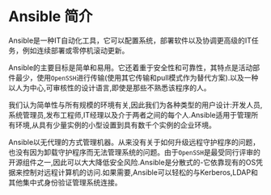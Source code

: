 # Ansible 简介

Ansible是一种IT自动化工具，它可以配置系统，部署软件以及协调更高级的IT任务，例如连续部署或零停机滚动更新。

Ansible的主要目标是简单和易用。它还着重于安全性和可靠性，其特点是活动部件最少，使用`OpenSSH`进行传输(使用其它传输和pull模式作为替代方案).以及一种以人为中心,可审核性的设计语言,即使是那些不熟悉该程序的人。

我们认为简单性与所有规模的环境有关,因此我们为各种类型的用户设计:开发人员,系统管理员,发布工程师,IT经理以及介于两者之间的每个人.Ansible适用于管理所有环境,从具有少量实例的小型设置到具有数千个实例的企业环境。

Ansible以无代理的方式管理机器。从来没有关于如何升级远程守护程序的问题，也没有因为卸载守护程序而无法管理系统的问题。由于`OpenSSH`是最受同行评审的开源组件之一,因此可以大大降低安全风险.Ansible是分散式的-它依靠现有的OS凭据来控制对远程计算机的访问.如果需要,Ansible可以轻松的与Kerberos,LDAP和其他集中式身份验证管理系统连接。

